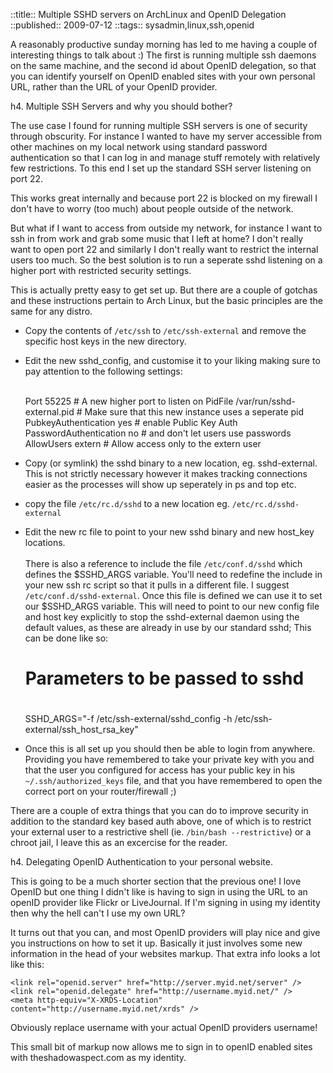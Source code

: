 ::title::       Multiple SSHD servers on ArchLinux and OpenID Delegation
::published::   2009-07-12
::tags::        sysadmin,linux,ssh,openid

A reasonably productive sunday morning has led to me having a couple of interesting things to talk about :) The first is running multiple ssh daemons on the same machine, and the second id about OpenID delegation, so that you can identify yourself on OpenID enabled sites with your own personal URL, rather than the URL of your OpenID provider.

h4. Multiple SSH Servers and why you should bother?

The use case I found for running multiple SSH servers is one of security through obscurity. For instance I wanted to have my server accessible from other machines on my local network using standard password authentication so that I can log in and manage stuff remotely with relatively few restrictions. To this end I set up the standard SSH server listening on port 22. 

This works great internally and because port 22 is blocked on my firewall I don't have to worry (too much) about people outside of the network.

But what if I want to access from outside my network, for instance I want to ssh in from work and grab some music that I left at home? I don't really want to open port 22 and similarly I don't really want to restrict the internal users too much. So the best solution is to run a seperate sshd listening on a higher port with restricted security settings.

This is actually pretty easy to get set up. But there are a couple of gotchas and these instructions pertain to Arch Linux, but the basic principles are the same for any distro.

* Copy the contents of <code>/etc/ssh</code> to <code>/etc/ssh-external</code> and remove the specific host keys in the new directory.
* Edit the new sshd_config, and customise it to your liking making sure to pay attention to the following settings:<br /><br />

    Port 55225 # A new higher port to listen on
    PidFile /var/run/sshd-external.pid # Make sure that this new instance uses a seperate pid
    PubkeyAuthentication yes # enable Public Key Auth
    PasswordAuthentication no # and don't let users use passwords
    AllowUsers extern # Allow access only to the extern user

* Copy (or symlink) the sshd binary to a new location, eg. sshd-external. This is not strictly necessary however it makes tracking connections easier as the processes will show up seperately in ps and top etc.
* copy the file <code>/etc/rc.d/sshd</code> to a new location eg. <code>/etc/rc.d/sshd-external</code>
* Edit the new rc file to point to your new sshd binary and new host_key locations.<br /><br /> There is also a reference to include the file <code>/etc/conf.d/sshd</code> which defines the $SSHD_ARGS variable. You'll need to redefine the include in your new ssh rc script so that it pulls in a different file. I suggest <code>/etc/conf.d/sshd-external</code>. Once this file is defined we can use it to set our $SSHD_ARGS variable. This will need to point to our new config file and host key explicitly to stop the sshd-external daemon using the default values, as these are already in use by our standard sshd; This can be done like so:

    #
    # Parameters to be passed to sshd
    #
    SSHD_ARGS="-f /etc/ssh-external/sshd_config -h /etc/ssh-external/ssh_host_rsa_key"
    
* Once this is all set up you should then be able to login from anywhere. Providing you have remembered to take your private key with you and that the user you configured for access has your public key in his <code>~/.ssh/authorized_keys</code> file, and that you have remembered to open the correct port on your router/firewall ;)

There are a couple of extra things that you can do to improve security in addition to the standard key based auth above, one of which is to restrict your external user to a restrictive shell (ie. <code>/bin/bash --restrictive</code>) or a chroot jail, I leave this as an excercise for the reader.

h4. Delegating OpenID Authentication to your personal website.

This is going to be a much shorter section that the previous one! I love OpenID but one thing I didn't like is having to sign in using the URL to an openID provider like Flickr or LiveJournal. If I'm signing in using my identity then why the hell can't I use my own URL?

It turns out that you can, and most OpenID providers will play nice and give you instructions on how to set it up. Basically it just involves some new information in the head of your websites markup. That extra info looks a lot like this:

    <link rel="openid.server" href="http://server.myid.net/server" /> 
    <link rel="openid.delegate" href="http://username.myid.net/" /> 
    <meta http-equiv="X-XRDS-Location" content="http://username.myid.net/xrds" />

Obviously replace username with your actual OpenID providers username!

This small bit of markup now allows me to sign in to openID enabled sites with theshadowaspect.com as my identity.
